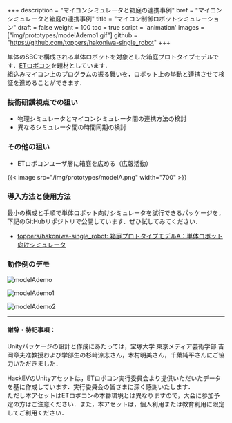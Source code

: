+++
description = "マイコンシミュレータと箱庭の連携事例"
bref = "マイコンシミュレータと箱庭の連携事例"
title = "マイコン制御ロボットシミュレーション"
draft = false
weight = 100
toc = true
script = 'animation'
images = ["img/prototypes/modelAdemo1.gif"]
github =  "https://github.com/toppers/hakoniwa-single_robot"
+++

単体のSBCで構成される単体ロボットを対象とした箱庭プロトタイプモデルです．[ETロボコン](https://www.etrobo.jp/)を題材としています．  
組込みマイコン上のプログラムの振る舞いを，ロボット上の挙動と連携させて検証を進めることができます．

### 技術研鑽視点での狙い

- 物理シミュレータとマイコンシミュレータ間の連携方法の検討
- 異なるシミュレータ間の時間同期の検討

### その他の狙い

- ETロボコンユーザ層に箱庭を広める（広報活動）

{{< image src="/img/prototypes/modelA.png" width="700" >}}

### 導入方法と使用方法

最小の構成と手順で単体ロボット向けシミュレータを試行できるパッケージを，下記のGitHubリポジトリで公開しています．ぜひ試してみてください．

- [toppers/hakoniwa-single_robot: 箱庭プロトタイプモデルA：単体ロボット向けシミュレータ](https://github.com/toppers/hakoniwa-single_robot)

### 動作例のデモ

![modelAdemo](/hakoniwa/img/prototypes/modelAdemo.gif)

![modelAdemo1](/hakoniwa/img/prototypes/modelAdemo1.gif)

![modelAdemo2](/hakoniwa/img/prototypes/modelAdemo2.gif)

---

#### 謝辞・特記事項：

Unityパッケージの設計と作成にあたっては，宝塚大学 東京メディア芸術学部 吉岡章夫准教授および学部生の杉﨑涼志さん，木村明美さん，千葉純平さんにご協力いただきました．

HackEVのUnityアセットは，ETロボコン実行委員会より提供いただいたデータを基に作成しています．実行委員会の皆さまに深く感謝いたします．  
ただし本アセットはETロボコンの本番環境とは異なりますので，大会に参加予定の方はご注意ください．また，本アセットは，個人利用または教育利用に限定してご利用ください．
